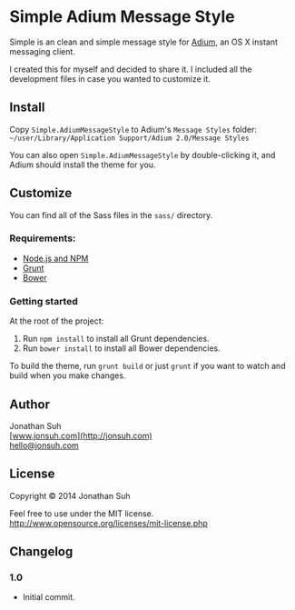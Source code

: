 Simple Adium Message Style
==========================

Simple is an clean and simple message style for [Adium](http://adium.im), an OS X instant messaging client.

I created this for myself and decided to share it. I included all the development files in case you wanted to customize it.

## Install

Copy `Simple.AdiumMessageStyle` to Adium's `Message Styles` folder: `~/user/Library/Application Support/Adium 2.0/Message Styles`

You can also open `Simple.AdiumMessageStyle` by double-clicking it, and Adium should install the theme for you.

## Customize

You can find all of the Sass files in the `sass/` directory.

### Requirements:

- [Node.js and NPM](http://nodejs.org/)
- [Grunt](http://gruntjs.com)
- [Bower](http://bower.io)

### Getting started

At the root of the project:

1. Run `npm install` to install all Grunt dependencies.
2. Run `bower install` to install all Bower dependencies.

To build the theme, run `grunt build` or just `grunt` if you want to watch and build when you make changes.

## Author

Jonathan Suh  
[www.jonsuh.com](http://jonsuh.com)  
<hello@jonsuh.com>

## License

Copyright &copy; 2014 Jonathan Suh

Feel free to use under the MIT license.  
http://www.opensource.org/licenses/mit-license.php

## Changelog

### 1.0
* Initial commit.